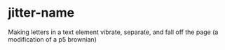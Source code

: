 # jitter-name
Making letters in a text element vibrate, separate, and fall off the page (a modification of a p5 brownian)
